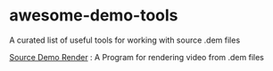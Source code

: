 # awesome-demo-tools
A curated list of useful tools for working with source .dem files


[Source Demo Render](https://github.com/crashfort/SourceDemoRender) : A Program for rendering video from .dem files
